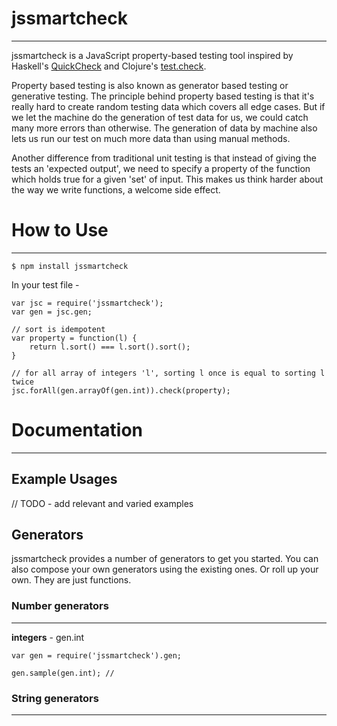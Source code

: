 # jssmartcheck
---
jssmartcheck is a JavaScript property-based testing tool inspired by Haskell's [QuickCheck](https://wiki.haskell.org/Introduction_to_QuickCheck1) and Clojure's [test.check](https://github.com/clojure/test.check).

Property based testing is also known as generator based testing or generative testing. The principle behind property based testing is that it's really hard to create random testing data which covers all edge cases. But if we let the machine do the generation of test data for us, we could catch many more errors than otherwise. The generation of data by machine also lets us run our test on much more data than using manual methods.

Another difference from traditional unit testing is that instead of giving the tests an 'expected output', we need to specify a property of the function which holds true for a given 'set' of input. This makes us think harder about the way we write functions, a welcome side effect.

# How to Use
---
```
$ npm install jssmartcheck
```

In your test file - 

```
var jsc = require('jssmartcheck');
var gen = jsc.gen;

// sort is idempotent
var property = function(l) {
	return l.sort() === l.sort().sort();
}

// for all array of integers 'l', sorting l once is equal to sorting l twice
jsc.forAll(gen.arrayOf(gen.int)).check(property);
```

# Documentation
---
## Example Usages
// TODO - add relevant and varied examples


## Generators
jssmartcheck provides a number of generators to get you started. You can also compose your own generators using the existing ones. Or roll up your own. They are just functions.

### Number generators
---
**integers** - gen.int

```
var gen = require('jssmartcheck').gen;

gen.sample(gen.int); // 
```

### String generators
---
